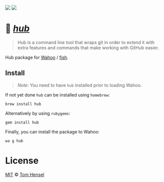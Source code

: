 [![](https://img.shields.io/badge/Wahoo-Package-00b0ff.svg?style=flat-square)][Wahoo]
![](https://img.shields.io/badge/License-MIT-707070.svg?style=flat-square)

# :horse: [_hub_](https://github.com/github/hub)
> Hub is a command line tool that wraps git in order to extend it with extra features and commands that make working with GitHub easier.

Hub package for [Wahoo][Wahoo] / [fish](fishshell.com).

## Install
> _Note_: You need to have `hub` installed prior to loading Wahoo.

If not yet done `hub` can be installed using `homebrew`:

```fish
brew install hub
```

Alternatively by using `rubygems`:

```fish
gem install hub
```

Finally, you can install the package to Wahoo:

```fish
wa g hub
```

# License

[MIT](http://opensource.org/licenses/MIT) © [Tom Hensel][Author]

[Author]: https://github.com/gretel
[Wahoo]: https://github.com/bucaran/wahoo
